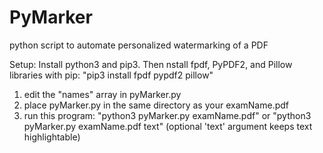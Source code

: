 # PyMarker
python script to automate personalized watermarking of a PDF

Setup: Install python3 and pip3. Then nstall fpdf, PyPDF2, and Pillow libraries with pip: "pip3 install fpdf pypdf2 pillow"

1) edit the "names" array in pyMarker.py
2) place pyMarker.py in the same directory as your examName.pdf 
3) run this program: "python3 pyMarker.py examName.pdf" or "python3 pyMarker.py examName.pdf text" (optional 'text' argument keeps text highlightable)

